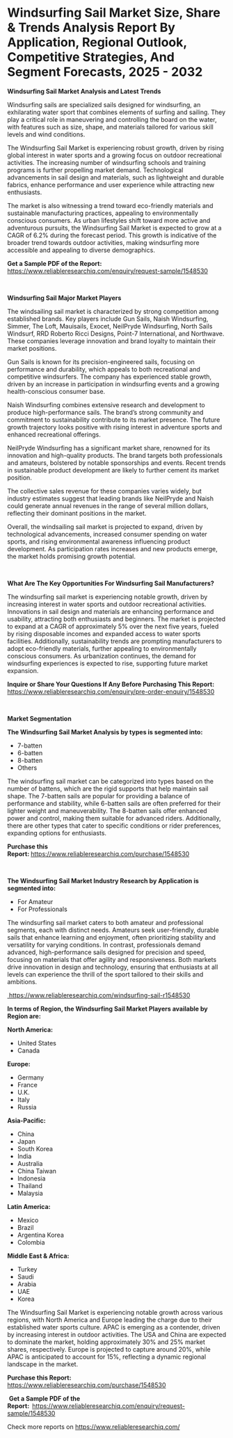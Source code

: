 <p><h1>Windsurfing Sail Market Size, Share & Trends Analysis Report By Application, Regional Outlook, Competitive Strategies, And Segment Forecasts, 2025 - 2032</h1></p><p><strong>Windsurfing Sail Market Analysis and Latest Trends</strong></p>
<p><p>Windsurfing sails are specialized sails designed for windsurfing, an exhilarating water sport that combines elements of surfing and sailing. They play a critical role in maneuvering and controlling the board on the water, with features such as size, shape, and materials tailored for various skill levels and wind conditions.</p><p>The Windsurfing Sail Market is experiencing robust growth, driven by rising global interest in water sports and a growing focus on outdoor recreational activities. The increasing number of windsurfing schools and training programs is further propelling market demand. Technological advancements in sail design and materials, such as lightweight and durable fabrics, enhance performance and user experience while attracting new enthusiasts.</p><p>The market is also witnessing a trend toward eco-friendly materials and sustainable manufacturing practices, appealing to environmentally conscious consumers. As urban lifestyles shift toward more active and adventurous pursuits, the Windsurfing Sail Market is expected to grow at a CAGR of 6.2% during the forecast period. This growth is indicative of the broader trend towards outdoor activities, making windsurfing more accessible and appealing to diverse demographics.</p></p>
<p><strong>Get a Sample PDF of the Report:&nbsp;</strong> <a href="https://www.reliableresearchiq.com/enquiry/request-sample/1548530?utm_campaign=2257&utm_medium=2&utm_source=Github&utm_content=ia&utm_term=08022025&utm_id=windsurfing-sail">https://www.reliableresearchiq.com/enquiry/request-sample/1548530</a></p>
<p>&nbsp;</p>
<p><strong>Windsurfing Sail Major Market Players</strong></p>
<p><p>The windsailing sail market is characterized by strong competition among established brands. Key players include Gun Sails, Naish Windsurfing, Simmer, The Loft, Mauisails, Exocet, NeilPryde Windsurfing, North Sails Windsurf, RRD Roberto Ricci Designs, Point-7 International, and Northwave. These companies leverage innovation and brand loyalty to maintain their market positions.</p><p>Gun Sails is known for its precision-engineered sails, focusing on performance and durability, which appeals to both recreational and competitive windsurfers. The company has experienced stable growth, driven by an increase in participation in windsurfing events and a growing health-conscious consumer base.</p><p>Naish Windsurfing combines extensive research and development to produce high-performance sails. The brand’s strong community and commitment to sustainability contribute to its market presence. The future growth trajectory looks positive with rising interest in adventure sports and enhanced recreational offerings.</p><p>NeilPryde Windsurfing has a significant market share, renowned for its innovation and high-quality products. The brand targets both professionals and amateurs, bolstered by notable sponsorships and events. Recent trends in sustainable product development are likely to further cement its market position.</p><p>The collective sales revenue for these companies varies widely, but industry estimates suggest that leading brands like NeilPryde and Naish could generate annual revenues in the range of several million dollars, reflecting their dominant positions in the market. </p><p>Overall, the windsailing sail market is projected to expand, driven by technological advancements, increased consumer spending on water sports, and rising environmental awareness influencing product development. As participation rates increases and new products emerge, the market holds promising growth potential.</p></p>
<p>&nbsp;</p>
<p><strong>What Are The Key Opportunities For Windsurfing Sail Manufacturers?</strong></p>
<p><p>The windsurfing sail market is experiencing notable growth, driven by increasing interest in water sports and outdoor recreational activities. Innovations in sail design and materials are enhancing performance and usability, attracting both enthusiasts and beginners. The market is projected to expand at a CAGR of approximately 5% over the next five years, fueled by rising disposable incomes and expanded access to water sports facilities. Additionally, sustainability trends are prompting manufacturers to adopt eco-friendly materials, further appealing to environmentally conscious consumers. As urbanization continues, the demand for windsurfing experiences is expected to rise, supporting future market expansion.</p></p>
<p><strong>Inquire or Share Your Questions If Any Before Purchasing This Report:</strong> <a href="https://www.reliableresearchiq.com/enquiry/pre-order-enquiry/1548530?utm_campaign=2257&utm_medium=2&utm_source=Github&utm_content=ia&utm_term=08022025&utm_id=windsurfing-sail">https://www.reliableresearchiq.com/enquiry/pre-order-enquiry/1548530</a></p>
<p>&nbsp;</p>
<p><strong>Market Segmentation</strong></p>
<p><strong>The Windsurfing Sail Market Analysis by types is segmented into:</strong></p>
<p><ul><li>7-batten</li><li>6-batten</li><li>8-batten</li><li>Others</li></ul></p>
<p><p>The windsurfing sail market can be categorized into types based on the number of battens, which are the rigid supports that help maintain sail shape. The 7-batten sails are popular for providing a balance of performance and stability, while 6-batten sails are often preferred for their lighter weight and maneuverability. The 8-batten sails offer enhanced power and control, making them suitable for advanced riders. Additionally, there are other types that cater to specific conditions or rider preferences, expanding options for enthusiasts.</p></p>
<p><strong>Purchase this Report:&nbsp;</strong><a href="https://www.reliableresearchiq.com/purchase/1548530?utm_campaign=2257&utm_medium=2&utm_source=Github&utm_content=ia&utm_term=08022025&utm_id=windsurfing-sail">https://www.reliableresearchiq.com/purchase/1548530</a></p>
<p>&nbsp;</p>
<p><strong>The Windsurfing Sail Market Industry Research by Application is segmented into:</strong></p>
<p><ul><li>For Amateur</li><li>For Professionals</li></ul></p>
<p><p>The windsurfing sail market caters to both amateur and professional segments, each with distinct needs. Amateurs seek user-friendly, durable sails that enhance learning and enjoyment, often prioritizing stability and versatility for varying conditions. In contrast, professionals demand advanced, high-performance sails designed for precision and speed, focusing on materials that offer agility and responsiveness. Both markets drive innovation in design and technology, ensuring that enthusiasts at all levels can experience the thrill of the sport tailored to their skills and ambitions.</p></p>
<p><a href="https://www.reliableresearchiq.com/windsurfing-sail-r1548530?utm_campaign=2257&utm_medium=2&utm_source=Github&utm_content=ia&utm_term=08022025&utm_id=windsurfing-sail">&nbsp;https://www.reliableresearchiq.com/windsurfing-sail-r1548530</a></p>
<p><strong>In terms of Region, the Windsurfing Sail Market Players available by Region are:</strong></p>
<p>
    <p> <strong> North America: </strong>
        <ul>
            <li>United States</li>
            <li>Canada</li>
        </ul>
        </p> 
    <p> <strong> Europe: </strong>
        <ul>
            <li>Germany</li>
            <li>France</li>
            <li>U.K.</li>
            <li>Italy</li>
            <li>Russia</li>
        </ul>
        </p> 
    <p> <strong> Asia-Pacific: </strong>
        <ul>
            <li>China</li>
            <li>Japan</li>
            <li>South Korea</li>
            <li>India</li>
            <li>Australia</li>
            <li>China Taiwan</li>
            <li>Indonesia</li>
            <li>Thailand</li>
            <li>Malaysia</li>
        </ul>
        </p> 
    <p> <strong> Latin America: </strong>
        <ul>
            <li>Mexico</li>
            <li>Brazil</li>
            <li>Argentina Korea</li>
            <li>Colombia</li>
        </ul>
        </p> 
    <p> <strong> Middle East & Africa: </strong>
        <ul>
            <li>Turkey</li>
            <li>Saudi</li>
            <li>Arabia</li>
            <li>UAE</li>
            <li>Korea</li>
        </ul>
    </p>
    </p>
<p><p>The Windsurfing Sail Market is experiencing notable growth across various regions, with North America and Europe leading the charge due to their established water sports culture. APAC is emerging as a contender, driven by increasing interest in outdoor activities. The USA and China are expected to dominate the market, holding approximately 30% and 25% market shares, respectively. Europe is projected to capture around 20%, while APAC is anticipated to account for 15%, reflecting a dynamic regional landscape in the market.</p></p>
<p><strong>Purchase this Report: </strong><a href="https://www.reliableresearchiq.com/purchase/1548530?utm_campaign=2257&utm_medium=2&utm_source=Github&utm_content=ia&utm_term=08022025&utm_id=windsurfing-sail">https://www.reliableresearchiq.com/purchase/1548530</a></p>
<p>&nbsp;<strong>Get a Sample PDF of the Report:&nbsp;&nbsp;</strong><a href="https://www.reliableresearchiq.com/enquiry/request-sample/1548530?utm_campaign=2257&utm_medium=2&utm_source=Github&utm_content=ia&utm_term=08022025&utm_id=windsurfing-sail">https://www.reliableresearchiq.com/enquiry/request-sample/1548530</a></p>
<p><strong></strong></p>
<p>Check more reports on <a href="https://www.reliableresearchiq.com/?utm_campaign=2257&utm_medium=2&utm_source=Github&utm_content=ia&utm_term=08022025&utm_id=windsurfing-sail">https://www.reliableresearchiq.com/</a></p>